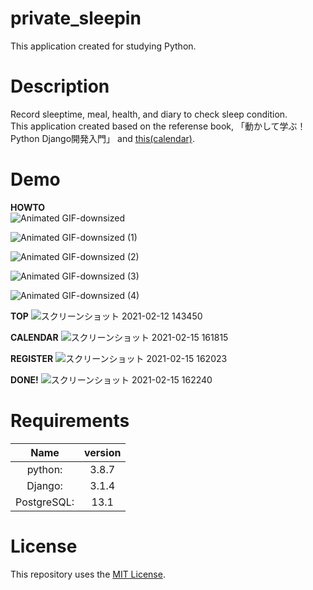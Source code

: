 # private_sleepin
This application created for studying Python.

# Description
Record sleeptime, meal, health, and diary to check sleep condition.  
This application created based on the referense book, 「動かして学ぶ！Python Django開発入門」 and [this(calendar)](https://www.huiwenteo.com/normal/2018/07/24/django-calendar.html).

# Demo

**HOWTO**  
![Animated GIF-downsized](https://user-images.githubusercontent.com/76725425/109267908-a5898480-784d-11eb-86bc-8c0ee32de3c6.gif)  


![Animated GIF-downsized (1)](https://user-images.githubusercontent.com/76725425/109268520-8b03db00-784e-11eb-946b-80a24568fd13.gif)  


![Animated GIF-downsized (2)](https://user-images.githubusercontent.com/76725425/109269303-a9b6a180-784f-11eb-9512-87a4716a2048.gif)  


![Animated GIF-downsized (3)](https://user-images.githubusercontent.com/76725425/109270008-b7205b80-7850-11eb-9c16-1bf805521141.gif)  


![Animated GIF-downsized (4)](https://user-images.githubusercontent.com/76725425/109609137-463db400-7b6e-11eb-8210-181176f2c676.gif)  






**TOP**
![スクリーンショット 2021-02-12 143450](https://user-images.githubusercontent.com/76725425/107916033-e8736e80-6fa8-11eb-9b9a-69d61fe59568.jpg)  



**CALENDAR**
![スクリーンショット 2021-02-15 161815](https://user-images.githubusercontent.com/76725425/107916306-73546900-6fa9-11eb-909d-343c5f8fe50a.jpg)  



**REGISTER**
![スクリーンショット 2021-02-15 162023](https://user-images.githubusercontent.com/76725425/107916516-c29a9980-6fa9-11eb-9b64-b7edaeff1e3a.jpg)  



**DONE!**
![スクリーンショット 2021-02-15 162240](https://user-images.githubusercontent.com/76725425/107916689-0a212580-6faa-11eb-87f5-7da5000d48d5.jpg)


# Requirements
|  Name  |  version  |
| :--------: | :--------:  |
|    python:    |   3.8.7   |
|    Django:    |   3.1.4   |
|  PostgreSQL:  |   13.1   |


# License
This repository uses the [MIT License](https://github.com/turtle1229/private_sleepin/blob/master/LICENSE).
